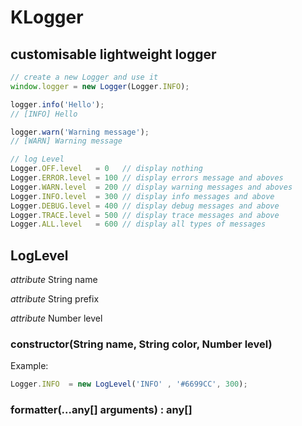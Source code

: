 # KLogger
## customisable lightweight logger

```javascript
// create a new Logger and use it
window.logger = new Logger(Logger.INFO);

logger.info('Hello');
// [INFO] Hello

logger.warn('Warning message');
// [WARN] Warning message

// log Level
Logger.OFF.level   = 0   // display nothing
Logger.ERROR.level = 100 // display errors message and aboves
Logger.WARN.level  = 200 // display warning messages and aboves
Logger.INFO.level  = 300 // display info messages and above
Logger.DEBUG.level = 400 // display debug messages and above
Logger.TRACE.level = 500 // display trace messages and above
Logger.ALL.level   = 600 // display all types of messages

```

## LogLevel

_attribute_ String name

_attribute_ String prefix

_attribute_ Number level

### constructor(String name, String color, Number level)

Example:
```javascript
Logger.INFO  = new LogLevel('INFO' , '#6699CC', 300);
```

### formatter(...any[] arguments) : any[]

